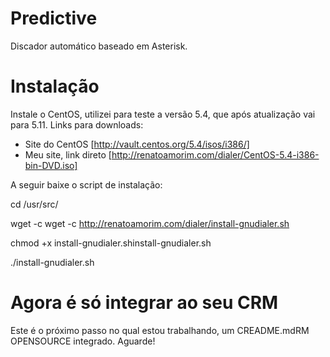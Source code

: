 # Predictive

Discador automático baseado em Asterisk.

# Instalação

Instale o CentOS, utilizei para teste a versão 5.4, que após atualização vai para 5.11. Links para downloads:

- Site do CentOS [http://vault.centos.org/5.4/isos/i386/]
- Meu site, link direto [http://renatoamorim.com/dialer/CentOS-5.4-i386-bin-DVD.iso]

A seguir baixe o script de instalação:

cd /usr/src/

wget -c  wget -c http://renatoamorim.com/dialer/install-gnudialer.sh

chmod +x install-gnudialer.shinstall-gnudialer.sh

./install-gnudialer.sh


# Agora é só integrar ao seu CRM

Este é o próximo passo no qual estou trabalhando, um CREADME.mdRM OPENSOURCE integrado. Aguarde!
